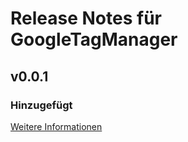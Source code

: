 # Release Notes für GoogleTagManager

## v0.0.1

### Hinzugefügt
[Weitere Informationen](https://developers.plentymarkets.com/marketplace/plugin-requirements#marketplace-changelog)